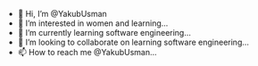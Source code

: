 - 👋 Hi, I’m @YakubUsman
- 👀 I’m interested in women and learning...
- 🌱 I’m currently learning software engineering...
- 💞️ I’m looking to collaborate on learning software engineering...
- 📫 How to reach me @YakubUsman...

<!---
YakubUsman/YakubUsman is a ✨ special ✨ repository because its `README.md` (this file) appears on your GitHub profile.
You can click the Preview link to take a look at your changes.
--->
